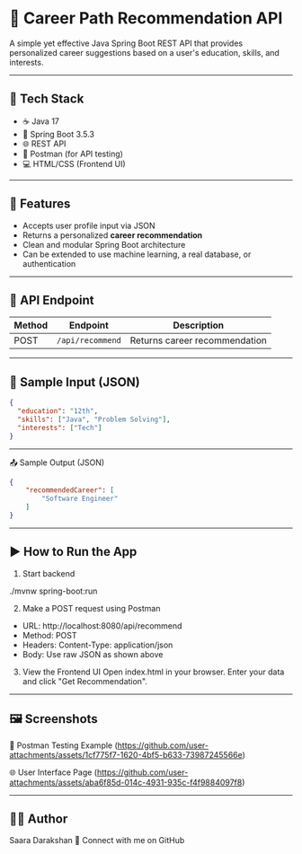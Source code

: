 # 🎯 Career Path Recommendation API

A simple yet effective Java Spring Boot REST API that provides personalized career suggestions based on a user's education, skills, and interests.

---

## 🔧 Tech Stack

- ☕ Java 17
- 🌱 Spring Boot 3.5.3
- 🌐 REST API
- 🧪 Postman (for API testing)
- 💻 HTML/CSS (Frontend UI)
  
---

## 📌 Features

- Accepts user profile input via JSON  
- Returns a personalized **career recommendation**  
- Clean and modular Spring Boot architecture  
- Can be extended to use machine learning, a real database, or authentication
  
---

## 🚀 API Endpoint

| Method | Endpoint          | Description                 |
|--------|-------------------|-----------------------------|
| POST   | `/api/recommend`  | Returns career recommendation |

---

## 🧪 Sample Input (JSON)

```json
{
  "education": "12th",
  "skills": ["Java", "Problem Solving"],
  "interests": ["Tech"]
}
```

---

📤 Sample Output (JSON)

```json
{
    "recommendedCareer": [
        "Software Engineer"
    ]
}
```
---

## ▶️ How to Run the App
1. Start backend

./mvnw spring-boot:run

2. Make a POST request using Postman

- URL: http://localhost:8080/api/recommend
- Method: POST
- Headers: Content-Type: application/json
- Body: Use raw JSON as shown above

3. View the Frontend UI
Open index.html in your browser. Enter your data and click "Get Recommendation".

---

## 🖼️ Screenshots

🔧 Postman Testing Example
(https://github.com/user-attachments/assets/1cf775f7-1620-4bf5-b633-73987245566e)

🌐 User Interface Page
(https://github.com/user-attachments/assets/aba6f85d-014c-4931-935c-f4f9884097f8)

---

## 🙋‍♀️ Author
Saara Darakshan
📌 Connect with me on GitHub
